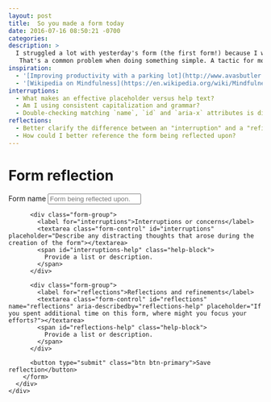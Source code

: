 ```yaml
---
layout: post
title:  So you made a form today
date: 2016-07-16 08:50:21 -0700
categories:
description: >
  I struggled a lot with yesterday's form (the first form!) because I was constantly thinking that it wasn't good enough: horizontal spacing? placeholder and help-text voice? more pre- and post-submission context?
   That's a common problem when doing something simple. A tactic for moving forward is to have a "parking lot" to safely capture those thoughts and doubts without the obligation of representing them in the final product.
inspiration:
  - '[Improving productivity with a parking lot](http://www.avasbutler.com/20-techniques-to-improve-meeting-productivity-5-of-20-parking-lot/#.V4pZYpMrJE4)'
  - '[Wikipedia on Mindfulness](https://en.wikipedia.org/wiki/Mindfulness)'
interruptions:
  - What makes an effective placeholder versus help text?
  - Am I using consistent capitalization and grammar?
  - Double-checking matching `name`, `id` and `aria-x` attributes is difficult
reflections:
  - Better clarify the difference between an "interruption" and a "refinement". Interruptions obviously become inspiration for refinements.
  - How could I better reference the form being reflected upon?
---
```


<div class="row">
  <div class="col-md-offset-3 col-md-6">
    <div class="panel panel-default">
      <div class="panel-body">
        <h1>Form reflection</h1>
        <form>
          <div class="form-group">
            <label for="name">Form name</label>
            <input class="form-control" id="name" placeholder="Form being reflected upon.">
          </div>

          <div class="form-group">
            <label for="interruptions">Interruptions or concerns</label>
            <textarea class="form-control" id="interruptions" placeholder="Describe any distracting thoughts that arose during the creation of the form"></textarea>
            <span id="interruptions-help" class="help-block">
              Provide a list or description.
            </span>
          </div>

          <div class="form-group">
            <label for="reflections">Reflections and refinements</label>
            <textarea class="form-control" id="reflections" name="reflections" aria-describedby="reflections-help" placeholder="If you spent additional time on this form, where might you focus your efforts?"></textarea>
            <span id="reflections-help" class="help-block">
              Provide a list or description.
            </span>
          </div>

          <button type="submit" class="btn btn-primary">Save reflection</button>
        </form>
      </div>
    </div>
  </div>
</div>
